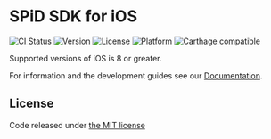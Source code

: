 SPiD SDK for iOS
================
[![CI Status](http://img.shields.io/travis/schibsted/SPiDSDK.svg?style=flat)](https://travis-ci.org/schibsted/SPiDSDK)
[![Version](https://img.shields.io/cocoapods/v/SPiDSDK.svg?style=flat)](http://cocoapods.org/pods/SPiDSDK)
[![License](https://img.shields.io/cocoapods/l/SPiDSDK.svg?style=flat)](http://cocoapods.org/pods/SPiDSDK)
[![Platform](https://img.shields.io/cocoapods/p/SPiDSDK.svg?style=flat)](http://cocoapods.org/pods/SPiDSDK)
[![Carthage compatible](https://img.shields.io/badge/Carthage-compatible-4BC51D.svg?style=flat)](https://github.com/Carthage/Carthage)

Supported versions of iOS is 8 or greater.

For information and the development guides see our [Documentation](http://schibsted.github.com/http://schibsted.github.io/SPiDSDK "Documentation").

<h2>License</h2>
<p>Code released under <a href="https://github.com/schibsted/SPiDSDK/blob/master/LICENSE.md">the MIT license</a></p>
